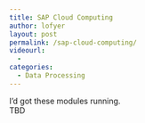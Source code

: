 ```yaml
---
title: SAP Cloud Computing
author: lofyer
layout: post
permalink: /sap-cloud-computing/
videourl:
  - 
categories:
  - Data Processing
---
```

I&#8217;d got these modules running.  
TBD